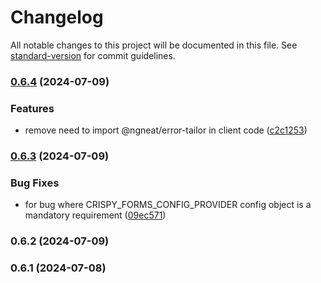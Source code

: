 # Changelog

All notable changes to this project will be documented in this file. See [standard-version](https://github.com/conventional-changelog/standard-version) for commit guidelines.

### [0.6.4](https://github.com/harikvpy/crispy-mat-form/compare/v0.6.3...v0.6.4) (2024-07-09)


### Features

* remove need to import @ngneat/error-tailor in client code ([c2c1253](https://github.com/harikvpy/crispy-mat-form/commit/c2c12531bac9a1ee58cb31ec041cfbf6158ba763))

### [0.6.3](https://github.com/harikvpy/crispy-mat-form/compare/v0.6.2...v0.6.3) (2024-07-09)


### Bug Fixes

* for bug where CRISPY_FORMS_CONFIG_PROVIDER config object is a mandatory requirement ([09ec571](https://github.com/harikvpy/crispy-mat-form/commit/09ec571d2941c3921891e80b39d5f10aff544d59))

### 0.6.2 (2024-07-09)

### 0.6.1 (2024-07-08)
